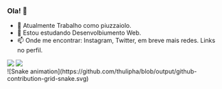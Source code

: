 ### Ola! 👋
- 🔭 Atualmente Trabalho como piuzzaiolo.
- 🌱 Estou estudando Desenvolbiumento Web.
- 📫 Onde me encontrar: Instagram, Twitter, em breve mais redes. Links no perfil.


<div> 
  <a href="https://instagram.com/thulipha_" target="_blank"><img src="https://img.shields.io/badge/-Instagram-%23E4405F?style=for-the-badge&logo=instagram&logoColor=white" target="_blank"></a>
    <a href = "mailto:thulikitotrabalho@gmail.com"><img src="https://img.shields.io/badge/-Gmail-%23333?style=for-the-badge&logo=gmail&logoColor=white" target="_blank"></a>
</div>
![Snake animation](https://github.com/thulipha/blob/output/github-contribution-grid-snake.svg)
